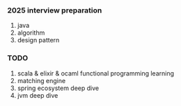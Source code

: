 ### 2025 interview preparation

1. java
2. algorithm
3. design pattern

### TODO

1. scala & elixir & ocaml functional programming learning
2. matching engine
3. spring ecosystem deep dive
4. jvm deep dive
